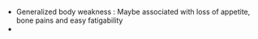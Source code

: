 - Generalized body weakness : Maybe associated with loss of appetite, bone pains and easy fatigability
-